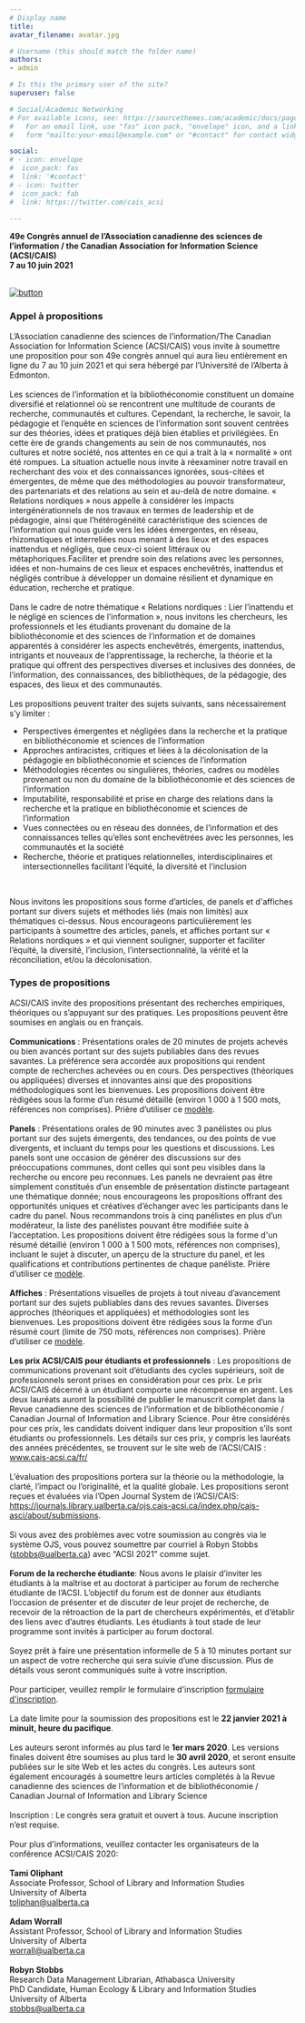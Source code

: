 ```yaml
---
# Display name
title: 
avatar_filename: avatar.jpg

# Username (this should match the folder name)
authors:
- admin

# Is this the primary user of the site?
superuser: false

# Social/Academic Networking
# For available icons, see: https://sourcethemes.com/academic/docs/page-builder/#icons
#   For an email link, use "fas" icon pack, "envelope" icon, and a link in the
#   form "mailto:your-email@example.com" or "#contact" for contact widget.

social:
# - icon: envelope
#  icon_pack: fas
#  link: '#contact'
# - icon: twitter
#  icon_pack: fab
#  link: https://twitter.com/cais_acsi
  
---
```


**49e Congrès annuel de l’Association canadienne des sciences de l’information / the Canadian Association for Information Science (ACSI/CAIS)**
<br>
**7 au 10 juin 2021**
<br><br>

[![button](http://www.acsi2021.ca/submit_button.jpg)](https://journals.library.ualberta.ca/ojs.cais-acsi.ca/index.php/cais-asci/about/submissions)

### Appel à propositions
L’Association canadienne des sciences de l’information/The Canadian Association for Information Science (ACSI/CAIS) vous invite à soumettre une proposition pour son 49e congrès annuel qui aura lieu entièrement en ligne du 7 au 10 juin 2021 et qui sera hébergé par l’Université de l’Alberta à Edmonton.
<br><br>
Les sciences de l’information et la bibliothéconomie constituent un domaine diversifié et relationnel où se rencontrent une multitude de courants de recherche, communautés et cultures. Cependant, la recherche, le savoir, la pédagogie et l’enquête en sciences de l’information sont souvent centrées sur des théories, idées et pratiques déjà bien établies et privilégiées. En cette ère de grands changements au sein de nos communautés, nos cultures et notre société, nos attentes en ce qui a trait à la « normalité » ont été rompues. La situation actuelle nous invite à réexaminer notre travail en recherchant des voix et des connaissances ignorées, sous-citées et émergentes, de même que des méthodologies au pouvoir transformateur, des partenariats et des relations au sein et au-delà de notre domaine. « Relations nordiques » nous appelle à considérer les impacts intergénérationnels de nos travaux en termes de leadership et de pédagogie, ainsi que l’hétérogénéité caractéristique des sciences de l’information qui nous guide vers les idées émergentes, en réseau, rhizomatiques et interreliées nous menant à des lieux et des espaces inattendus et négligés, que ceux-ci soient littéraux ou métaphoriques.Faciliter et prendre soin des relations avec les personnes, idées et non-humains de ces lieux et espaces enchevêtrés, inattendus et négligés contribue à développer un domaine résilient et dynamique en éducation, recherche et pratique.
<br><br>
Dans le cadre de notre thématique « Relations nordiques : Lier l’inattendu et le négligé en sciences de l’information », nous invitons les chercheurs, les professionnels et les étudiants provenant du domaine de la bibliothéconomie et des sciences de l’information et de domaines apparentés à considérer les aspects enchevêtrés, émergents, inattendus, intrigants et nouveaux de l’apprentissage, la recherche, la théorie et la pratique qui offrent des perspectives diverses et inclusives des données, de l’information, des connaissances, des bibliothèques, de la pédagogie, des espaces, des lieux et des communautés. 
<br><br>
Les propositions peuvent traiter des sujets suivants, sans nécessairement s’y limiter : 
- Perspectives émergentes et négligées dans la recherche et la pratique en bibliothéconomie et sciences de l’information
- Approches antiracistes, critiques et liées à la décolonisation de la pédagogie en bibliothéconomie et sciences de l’information
- Méthodologies récentes ou singulières, théories, cadres ou modèles provenant ou non du domaine de la bibliothéconomie et des sciences de l’information
- Imputabilité, responsabilité et prise en charge des relations dans la recherche et la pratique en bibliothéconomie et sciences de l’information
- Vues connectées ou en réseau des données, de l’information et des connaissances telles qu’elles sont enchevêtrées avec les personnes, les communautés et la société
- Recherche, théorie et pratiques relationnelles, interdisciplinaires et intersectionnelles facilitant l’équité, la diversité et l’inclusion
<br>

Nous invitons les propositions sous forme d’articles, de panels et d'affiches portant sur divers sujets et méthodes liés (mais non limités) aux thématiques ci-dessus. Nous encourageons particulièrement les participants à soumettre des articles, panels, et affiches portant sur « Relations nordiques » et qui viennent souligner, supporter et faciliter l’équité, la diversité, l’inclusion, l’intersectionnalité, la vérité et la réconciliation, et/ou la décolonisation. 

### Types de propositions
ACSI/CAIS invite des propositions présentant des recherches empiriques, théoriques ou s’appuyant sur des pratiques. Les propositions peuvent être soumises en anglais ou en français.
<br><br>
**Communications** : Présentations orales de 20 minutes de projets achevés ou bien avancés portant sur des sujets publiables dans des revues savantes.  La préférence sera accordée aux propositions qui rendent compte de recherches achevées ou en cours. Des perspectives (théoriques ou appliquées) diverses et innovantes ainsi que des propositions méthodologiques sont les bienvenues. Les propositions doivent être rédigées sous la forme d’un résumé détaillé (environ 1 000 à 1 500 mots, références non comprises). Prière d’utiliser ce [modèle](http://cais-acsi.ca/wp-content/uploads/2019/10/CAIS-ACSI-2020-Abstract-Template.docx).
<br><br>
**Panels** : Présentations orales de 90 minutes avec 3 panélistes ou plus portant sur des sujets émergents, des tendances, ou des points de vue divergents, et incluant du temps pour les questions et discussions. Les panels sont une occasion de générer des discussions sur des préoccupations communes, dont celles qui sont peu visibles dans la recherche ou encore peu reconnues. Les panels ne devraient pas être simplement constitués d’un ensemble de présentation distincte partageant une thématique donnée; nous encourageons les propositions offrant des opportunités uniques et créatives d’échanger avec les participants dans le cadre du panel. Nous recommandons trois à cinq panélistes en plus d’un modérateur, la liste des panélistes pouvant être modifiée suite à l’acceptation. Les propositions doivent être rédigées sous la forme d'un résumé détaillé (environ 1 000 à 1 500 mots, références non comprises), incluant le sujet à discuter, un aperçu de la structure du panel, et les qualifications et contributions pertinentes de chaque panéliste. Prière d’utiliser ce [modèle](http://cais-acsi.ca/wp-content/uploads/2019/10/CAIS-ACSI-2020-Abstract-Template.docx).
<br><br>
**Affiches** : Présentations visuelles de projets à tout niveau d’avancement portant sur des sujets publiables dans des revues savantes. Diverses approches (théoriques et appliquées) et méthodologies sont les bienvenues. Les propositions doivent être rédigées sous la forme d’un résumé court (limite de 750 mots, références non comprises). Prière d’utiliser ce [modèle](http://cais-acsi.ca/wp-content/uploads/2019/10/CAIS-ACSI-2020-Abstract-Template.docx).
<br><br>
**Les prix ACSI/CAIS pour étudiants et professionnels** : Les propositions de communications provenant soit d’étudiants des cycles supérieurs, soit de professionnels seront prises en considération pour ces prix. Le prix ACSI/CAIS décerné à un étudiant comporte une récompense en argent. Les deux lauréats auront la possibilité de publier le manuscrit complet dans la Revue canadienne des sciences de l’information et de bibliothéconomie / Canadian Journal of Information and Library Science. Pour être considérés pour ces prix, les candidats doivent indiquer dans leur proposition s’ils sont étudiants ou professionnels. Les détails sur ces prix, y compris les lauréats des années précédentes, se trouvent sur le site web de l’ACSI/CAIS : www.cais-acsi.ca/fr/
<br><br>
L’évaluation des propositions portera sur la théorie ou la méthodologie, la clarté, l’impact ou l’originalité, et la qualité globale. Les propositions seront reçues et évaluées via l’Open Journal System de l’ACSI/CAIS: https://journals.library.ualberta.ca/ojs.cais-acsi.ca/index.php/cais-asci/about/submissions.
<br><br>
Si vous avez des problèmes avec votre soumission au congrès via le système OJS, vous pouvez soumettre par courriel à Robyn Stobbs (stobbs@ualberta.ca) avec “ACSI 2021” comme sujet.
<br><br>
**Forum de la recherche étudiante**: Nous avons le plaisir d’inviter les étudiants à la maîtrise et au doctorat à participer au forum de recherche étudiante de l’ACSI. L’objectif du forum est de donner aux étudiants l’occasion de présenter et de discuter de leur projet de recherche, de recevoir de la rétroaction de la part de chercheurs expérimentés, et d’établir des liens avec d’autres étudiants. Les étudiants à tout stade de leur programme sont invités à participer au forum doctoral.
<br><br>
Soyez prêt à faire une présentation informelle de 5 à 10 minutes portant sur un aspect de votre recherche qui sera suivie d’une discussion. Plus de détails vous seront communiqués suite à votre inscription.
<br><br>
Pour participer, veuillez remplir le formulaire d'inscription [formulaire d'inscription](https://docs.google.com/forms/d/e/1FAIpQLSdLg4QDkFUgfzT9D2Uq-aoW0SYUUP1q9K_tNhcvMoZdDc8LmA/viewform?usp=sf_link).
<br><br>
La date limite pour la soumission des propositions est le **22 janvier 2021 à minuit, heure du pacifique**.
<br><br>
Les auteurs seront informés au plus tard le **1er mars 2020**. Les versions finales doivent être soumises au plus tard le **30 avril 2020**, et seront ensuite publiées sur le site Web et les actes du congrès. Les auteurs sont également encouragés à soumettre leurs articles complétés à la Revue canadienne des sciences de l’information et de bibliothéconomie / Canadian Journal of Information and Library Science
<br><br>
Inscription : Le congrès sera gratuit et ouvert à tous. Aucune inscription n’est requise. 
<br><br>
Pour plus d'informations, veuillez contacter les organisateurs de la conférence ACSI/CAIS 2020:<br><br>
**Tami Oliphant**<br>
Associate Professor, School of Library and Information Studies<br>
University of Alberta<br>
toliphan@ualberta.ca <br>
<br>
**Adam Worrall** <br>
Assistant Professor, School of Library and Information Studies<br>
University of Alberta<br>
worrall@ualberta.ca<br>
<br>
**Robyn Stobbs**<br>
Research Data Management Librarian, Athabasca University<br>
PhD Candidate, Human Ecology & Library and Information Studies<br>
University of Alberta<br>
stobbs@ualberta.ca


